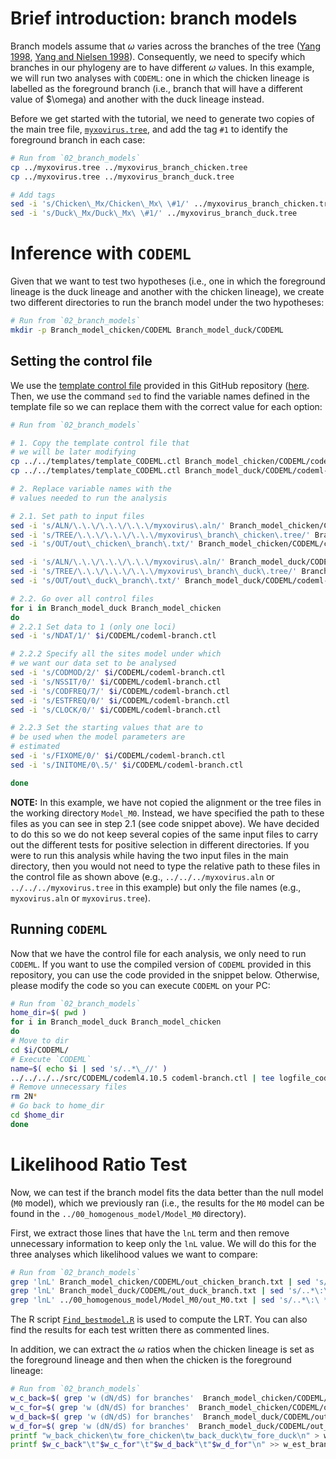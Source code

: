 # Brief introduction: branch models 
Branch models assume that $\omega$ varies across the branches of the tree
([Yang 1998](https://pubmed.ncbi.nlm.nih.gov/9580986/),
[Yang and Nielsen 1998](https://link.springer.com/article/10.1007/PL00006320)). 
Consequently, we need to specify which branches in our phylogeny 
are to have different $\omega$ values. In this example, we will run two 
analyses with `CODEML`: one in which the chicken lineage is labelled as the foreground branch (i.e., branch 
that will have a different value of $\omega) and another with the 
duck lineage instead. 

Before we get started with the tutorial, we need to generate two copies of the main tree file, 
[`myxovirus.tree`](../myxovirus.tree), and add the tag `#1` to identify the foreground 
branch in each case:   

```sh 
# Run from `02_branch_models`
cp ../myxovirus.tree ../myxovirus_branch_chicken.tree 
cp ../myxovirus.tree ../myxovirus_branch_duck.tree 

# Add tags 
sed -i 's/Chicken\_Mx/Chicken\_Mx\ \#1/' ../myxovirus_branch_chicken.tree
sed -i 's/Duck\_Mx/Duck\_Mx\ \#1/' ../myxovirus_branch_duck.tree
```

# Inference with `CODEML`
Given that we want to test two hypotheses (i.e., one in which the foreground lineage is the 
duck lineage and another with the chicken lineage), we create two different directories 
to run the branch model under the two hypotheses:

```sh
# Run from `02_branch_models`
mkdir -p Branch_model_chicken/CODEML Branch_model_duck/CODEML
```

## Setting the control file 
We use the [template control file](../../templates/template_CODEML.ctl) provided in this GitHub 
repository ([here](../../templates/). Then, we use the command `sed` to find the 
variable names defined in the template file so we can replace them
with the correct value for each option:

```sh
# Run from `02_branch_models`

# 1. Copy the template control file that 
# we will be later modifying
cp ../../templates/template_CODEML.ctl Branch_model_chicken/CODEML/codeml-branch.ctl 
cp ../../templates/template_CODEML.ctl Branch_model_duck/CODEML/codeml-branch.ctl 

# 2. Replace variable names with the 
# values needed to run the analysis 

# 2.1. Set path to input files
sed -i 's/ALN/\.\.\/\.\.\/\.\.\/myxovirus\.aln/' Branch_model_chicken/CODEML/codeml-branch.ctl 
sed -i 's/TREE/\.\.\/\.\.\/\.\.\/myxovirus\_branch\_chicken\.tree/' Branch_model_chicken/CODEML/codeml-branch.ctl 
sed -i 's/OUT/out\_chicken\_branch\.txt/' Branch_model_chicken/CODEML/codeml-branch.ctl 

sed -i 's/ALN/\.\.\/\.\.\/\.\.\/myxovirus\.aln/' Branch_model_duck/CODEML/codeml-branch.ctl 
sed -i 's/TREE/\.\.\/\.\.\/\.\.\/myxovirus\_branch\_duck\.tree/' Branch_model_duck/CODEML/codeml-branch.ctl 
sed -i 's/OUT/out\_duck\_branch\.txt/' Branch_model_duck/CODEML/codeml-branch.ctl 

# 2.2. Go over all control files
for i in Branch_model_duck Branch_model_chicken
do
# 2.2.1 Set data to 1 (only one loci)
sed -i 's/NDAT/1/' $i/CODEML/codeml-branch.ctl 

# 2.2.2 Specify all the sites model under which
# we want our data set to be analysed
sed -i 's/CODMOD/2/' $i/CODEML/codeml-branch.ctl 
sed -i 's/NSSIT/0/' $i/CODEML/codeml-branch.ctl 
sed -i 's/CODFREQ/7/' $i/CODEML/codeml-branch.ctl 
sed -i 's/ESTFREQ/0/' $i/CODEML/codeml-branch.ctl 
sed -i 's/CLOCK/0/' $i/CODEML/codeml-branch.ctl 

# 2.2.3 Set the starting values that are to  
# be used when the model parameters are 
# estimated
sed -i 's/FIXOME/0/' $i/CODEML/codeml-branch.ctl 
sed -i 's/INITOME/0\.5/' $i/CODEML/codeml-branch.ctl  

done
```  

**NOTE:** In this example, we have not copied the alignment or the tree files 
in the working directory `Model_M0`. Instead, we have specified the path to 
these files as you can see in step 2.1 (see code snippet above). We have decided
to do this so we do not keep several copies of the same input files to carry out the different
tests for positive selection in different directories. If you were to run this analysis while having 
the two input files in the main directory, then you would not need to type the relative path to 
these files in the control file as shown above (e.g., `../../../myxovirus.aln` or `../../../myxovirus.tree` in this example) but
only the file names (e.g., `myxovirus.aln` or `myxovirus.tree`).

## Running `CODEML`
Now that we have the control file for each analysis, we only need to run `CODEML`. 
If you want to use the compiled version of `CODEML` provided in 
this repository, you can use the code provided in the snippet below.
Otherwise, please modify the code so you can execute 
`CODEML` on your PC:

```sh
# Run from `02_branch_models`
home_dir=$( pwd )
for i in Branch_model_duck Branch_model_chicken
do
# Move to dir 
cd $i/CODEML/
# Execute `CODEML`
name=$( echo $i | sed 's/..*\_//' )
../../../../src/CODEML/codeml4.10.5 codeml-branch.ctl | tee logfile_codeml-branch_$name.txt
# Remove unnecessary files 
rm 2N*
# Go back to home_dir 
cd $home_dir
done
```

# Likelihood Ratio Test
Now, we can test if the branch model fits the data better than the null model (`M0` model), which 
we previously ran (i.e., the results for the `M0` model can be found in the `../00_homogenous_model/Model_M0` 
directory).

First, we extract those lines that have the `lnL` term and then 
remove unnecessary information to keep only the `lnL` value. We will do this for the three analyses 
which likelihood values we want to compare:

```sh
# Run from `02_branch_models`
grep 'lnL' Branch_model_chicken/CODEML/out_chicken_branch.txt | sed 's/..*\:\ *//' | sed 's/\ ..*//' > lnL_branch_mods.txt
grep 'lnL' Branch_model_duck/CODEML/out_duck_branch.txt | sed 's/..*\:\ *//' | sed 's/\ ..*//' >> lnL_branch_mods.txt
grep 'lnL' ../00_homogenous_model/Model_M0/out_M0.txt | sed 's/..*\:\ *//' | sed 's/\ ..*//' >> lnL_branch_mods.txt
```

The R script [`Find_bestmodel.R`](Find_bestmodel.R) is used to compute the LRT. You can also find 
the results for each test written there as commented lines.

In addition, we can extract the $\omega$ ratios when the chicken lineage is set as the 
foreground lineage and then when the chicken is the foreground lineage:

```sh
# Run from `02_branch_models`
w_c_back=$( grep 'w (dN/dS) for branches'  Branch_model_chicken/CODEML/out_chicken_branch.txt | sed 's/..*: *//' | sed 's/ ..*//' )
w_c_for=$( grep 'w (dN/dS) for branches'  Branch_model_chicken/CODEML/out_chicken_branch.txt | sed 's/..* //')
w_d_back=$( grep 'w (dN/dS) for branches'  Branch_model_duck/CODEML/out_duck_branch.txt | sed 's/..*: *//' | sed 's/ ..*//' )
w_d_for=$( grep 'w (dN/dS) for branches'  Branch_model_duck/CODEML/out_duck_branch.txt | sed 's/..* //')
printf "w_back_chicken\tw_fore_chicken\tw_back_duck\tw_fore_duck\n" > w_est_branches.tsv 
printf $w_c_back"\t"$w_c_for"\t"$w_d_back"\t"$w_d_for"\n" >> w_est_branches.tsv 
```